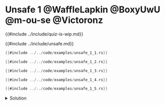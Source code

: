 # Unsafe 1 @WaffleLapkin @BoxyUwU @m-ou-se @Victoronz

{{#include ../include/quiz-is-wip.md}}

{{#include ../include/unsafe.md}}

```rust
{{#include ../../code/examples/unsafe_1_1.rs}}
```

```rust
{{#include ../../code/examples/unsafe_1_2.rs}}
```

```rust
{{#include ../../code/examples/unsafe_1_3.rs}}
```

```rust
{{#include ../../code/examples/unsafe_1_4.rs}}
```

```rust
{{#include ../../code/examples/unsafe_1_5.rs}}
```

<details>
<summary>Solution</summary>

Examples 1 and 2 are fine, while 3, 4 and 5 are UB:

```
{{#include ../../code/examples/stderr/unsafe_1_3.stderr}}
```

```
{{#include ../../code/examples/stderr/unsafe_1_4.stderr}}
```

```
{{#include ../../code/examples/stderr/unsafe_1_5.stderr}}
```

Loading a value from a null pointer is undefined behavior in Rust.
However, dereferencing a pointer does not always cause a load, it only creates a _place_ that can then be impliciutly coerced to a _value_.

In examples 1 and 2 dereference produces a place which is immediately discarded by the assignment to `_` (note that parenthesis do not affect anything other than precedence of operators).

In example 3 the place created by the dereference is coerced to a value because `(...,)` creates a single element tuple (note the `,`!).

In examples 4 and 5 the place created by the dereference is coerced to a value, because it is returned from a block (note that normal and `unsafe` blocks behave the same) which causes UB.

To learn more about differences between places and values read an article by Ralf Jung, ["What is a place expression?"].

["What is a place expression?"]: https://www.ralfj.de/blog/2024/08/14/places.html
</details>
